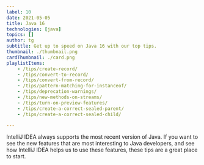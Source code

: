 ```yaml
---
label: 10
date: 2021-05-05
title: Java 16
technologies: [java]
topics: []
author: tg
subtitle: Get up to speed on Java 16 with our top tips.
thumbnail: ./thumbnail.png
cardThumbnail: ./card.png
playlistItems:
    - /tips/create-record/
    - /tips/convert-to-record/
    - /tips/convert-from-record/
    - /tips/pattern-matching-for-instanceof/
    - /tips/deprecation-warnings/
    - /tips/new-methods-on-streams/
    - /tips/turn-on-preview-features/
    - /tips/create-a-correct-sealed-parent/
    - /tips/create-a-correct-sealed-child/

---
```


IntelliJ IDEA always supports the most recent version of Java. If you want to see the new features that are most interesting to Java developers, and see how IntelliJ IDEA helps us to use these features, these tips are a great place to start.